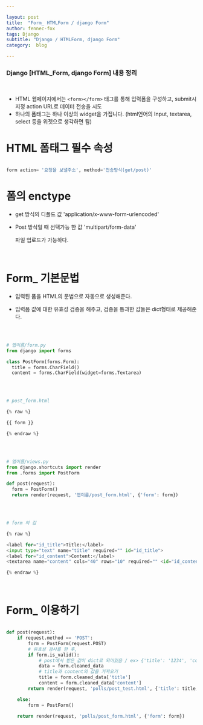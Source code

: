 ```yaml
---

layout: post
title:  "Form_ HTMLForm / django Form"
author: fennec-fox
tags: Django
subtitle: "Django / HTMLForm, django Form"
category:  blog

---
```


### Django [HTML_Form, django Form] 내용 정리

<br>

- HTML 웹페이지에서는 `<form></form>` 태그를 통해 입력폼을 구성하고, submit시 지정 action URL로 데이터 전송을 시도
- 하나의 폼태그는 하나 이상의 widget을 가집니다. (html언어의 Input, textarea, select 등을 위젯으로 생각하면 됨)

# HTML 폼태그 필수 속성

```python

form action= '요청을 보낼주소', method='전송방식(get/post)'

```

# 폼의 enctype

- get 방식의 디폴드 값 'application/x-www-form-urlencoded'

- Post 방식일 때 선택가능 한 값 'multipart/form-data'

  파일 업로드가 가능하다.

<br>

# Form_ 기본문법

- 입력된 폼을 HTML의 문법으로 자동으로 생성해준다.

- 입력폼 값에 대한 유효성 검증을 해주고, 검증을 통과한 값들은 dict형태로 제공해준다.

<br>

```python

# 앱이름/form.py
from django import forms

class PostForm(forms.Form):
  title = forms.CharField()
  content = forms.CharField(widget=forms.Textarea)

```

<br>

```python

# post_form.html

{% raw %} 

{{ form }}

{% endraw %} 

```

<br>

```python

# 앱이름/views.py
from django.shortcuts import render
from .forms import PostForm

def post(request):
  form = PostForm()
  return render(request, '앱이름/post_form.html', {'form': form})

```

<br>

```python

# form 의 값

{% raw %} 

<label for="id_title">Title:</label>
<input type="text" name="title" required="" id="id_title">
<label for="id_content">Content:</label>
<textarea name="content" cols="40" rows="10" required="" <id="id_content"></textarea>

{% endraw %} 

```

<br>

# Form_ 이용하기

```python

def post(request):
    if request.method == 'POST':
        form = PostForm(request.POST)
        # 유효성 검사를 한 후,
        if form.is_valid():
          	# post에서 받은 값이 dict로 되어있음 / ex> {'title': '1234', 'content': '456'}
          	data = form.cleaned_data 
          	# title과 content의 값을 가져오기
            title = form.cleaned_data['title']
            content = form.cleaned_data['content']
        return render(request, 'polls/post_test.html', {'title': title, 'content': content})

    else:
        form = PostForm()

    return render(request, 'polls/post_form.html', {'form': form})

```

<br>

